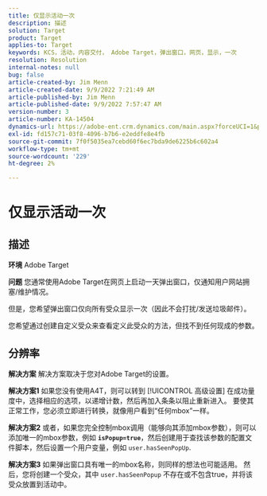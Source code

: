 ```yaml
---
title: 仅显示活动一次
description: 描述
solution: Target
product: Target
applies-to: Target
keywords: KCS，活动，内容交付， Adobe Target，弹出窗口，网页，显示，一次
resolution: Resolution
internal-notes: null
bug: false
article-created-by: Jim Menn
article-created-date: 9/9/2022 7:21:49 AM
article-published-by: Jim Menn
article-published-date: 9/9/2022 7:57:47 AM
version-number: 3
article-number: KA-14504
dynamics-url: https://adobe-ent.crm.dynamics.com/main.aspx?forceUCI=1&pagetype=entityrecord&etn=knowledgearticle&id=da1c420f-1030-ed11-9db1-0022480866ad
exl-id: fd157c71-03f8-4096-b7b6-e2eddfe8e4fb
source-git-commit: 7f0f5035ea7cebd60f6ec7bda9de6225b6c602a4
workflow-type: tm+mt
source-wordcount: '229'
ht-degree: 2%

---
```


# 仅显示活动一次

## 描述


<b>环境</b>
Adobe Target

<b>问题</b>
您通常使用Adobe Target在网页上启动一天弹出窗口，仅通知用户网站拥塞/维护情况。

但是，您希望弹出窗口仅向所有受众显示一次（因此不会打扰/发送垃圾邮件）。

您希望通过创建自定义受众来查看定义此受众的方法，但找不到任何现成的参数。


## 分辨率


<b>解决方案</b>
解决方案取决于您对Adobe Target的设置。

<b>解决方案1</b>
如果您没有使用A4T，则可以转到 [!UICONTROL 高级设置] 在成功量度中，选择相应的选项，以递增计数，然后再加入条条以阻止重新进入。 要使其正常工作，您必须立即进行转换，就像用户看到“任何mbox”一样。

<b>解决方案2</b>
或者，如果您完全控制mbox调用（能够向其添加mbox参数），则可以添加唯一的mbox参数，例如 <b>`isPopup=true`</b>，然后创建用于查找该参数的配置文件脚本，然后设置一个用户变量，例如 `user.hasSeenPopUp`.

<b>解决方案3</b>
如果弹出窗口具有唯一的mbox名称，则同样的想法也可能适用。
然后，您将创建一个受众，其中 `user.hasSeenPopup` 不存在或不包含true，并将该受众放置到活动中。
